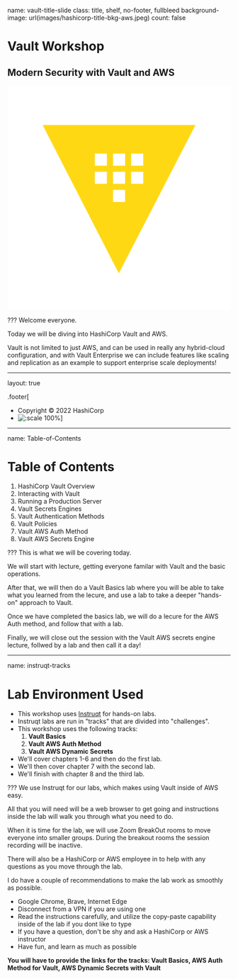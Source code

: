 name: vault-title-slide
class: title, shelf, no-footer, fullbleed
background-image: url(images/hashicorp-title-bkg-aws.jpeg)
count: false

# Vault Workshop
## Modern Security with Vault and AWS

![:scale 15%](images/vault_logo_y.png)

???
Welcome everyone. 

Today we will be diving into HashiCorp Vault and AWS.

Vault is not limited to just AWS, and can be used in really any hybrid-cloud configuration, and with Vault Enterprise we can include features like scaling and replication as an example to support enterprise scale deployments!

---
layout: true

.footer[
- Copyright © 2022 HashiCorp
- ![:scale 100%](https://hashicorp.github.io/field-workshops-assets/assets/logos/HashiCorp_Icon_Black.svg)]

---
name: Table-of-Contents
# Table of Contents

1. HashiCorp Vault Overview
1. Interacting with Vault
1. Running a Production Server
1. Vault Secrets Engines
1. Vault Authentication Methods
1. Vault Policies
1. Vault AWS Auth Method
1. Vault AWS Secrets Engine

???
This is what we will be covering today. 

We will start with lecture, getting everyone familar with Vault and the basic operations. 

After that, we will then do a Vault Basics lab where you will be able to take what you learned from the lecure, and use a lab to take a deeper "hands-on" approach to Vault.

Once we have completed the basics lab, we will do a lecure for the AWS Auth method, and follow that with a lab.

Finally, we will close out the session with the Vault AWS secrets engine lecture, follwed by a lab and then call it a day!

---
name: instruqt-tracks
# Lab Environment Used
* This workshop uses <a href="https://instruqt.com" target="_blank">Instruqt</a> for hands-on labs.
* Instruqt labs are run in "tracks" that are divided into "challenges".
* This workshop uses the following tracks:
    1. **Vault Basics**
    1. **Vault AWS Auth Method**
    1. **Vault AWS Dynamic Secrets**
* We'll cover chapters 1-6 and then do the first lab.
* We'll then cover chapter 7 with the second lab.
* We'll finish with chapter 8 and the third lab.

???
We use Instruqt for our labs, which makes using Vault inside of AWS easy. 

All that you will need will be a web browser to get going and instructions inside the lab will walk you through what you need to do.

When it is time for the lab, we will use Zoom BreakOut rooms to move everyone into smaller groups. During the breakout rooms the session recording will be inactive.

There will also be a HashiCorp or AWS employee in to help with any questions as you move through the lab.

I do have a couple of recommendations to make the lab work as smoothly as possible.
* Google Chrome, Brave, Internet Edge
* Disconnect from a VPN if you are using one
* Read the instructions carefully, and utilize the copy-paste capability inside of the lab if you dont like to type
* If you have a question, don't be shy and ask a HashiCorp or AWS instructor
* Have fun, and learn as much as possible

**You will have to provide the links for the tracks: Vault Basics, AWS Auth Method for Vault, AWS Dynamic Secrets with Vault**
